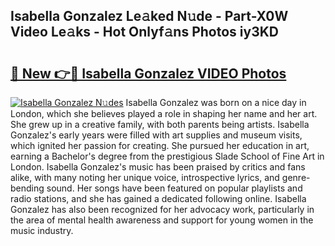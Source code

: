 ## Isabella Gonzalez Le𝚊ked N𝚞de - Part-X0W Video Le𝚊ks - Hot Onlyf𝚊ns Photos iy3KD

# <h2><a href="http://ab75870.deff.icu/?id=Isabella+Gonzalez">🔗 New 👉🔴 Isabella Gonzalez VIDEO Photos</a></h2>

[![Isabella Gonzalez N𝚞des](https://i.imgur.com/rIISA9y.gif)](http://ab75870.deff.icu/?id=Isabella+Gonzalez)
Isabella Gonzalez was born on a nice day in London, which she believes played a role in shaping her name and her art. She grew up in a creative family, with both parents being artists. Isabella Gonzalez's early years were filled with art supplies and museum visits, which ignited her passion for creating. She pursued her education in art, earning a Bachelor's degree from the prestigious Slade School of Fine Art in London. Isabella Gonzalez's music has been praised by critics and fans alike, with many noting her unique voice, introspective lyrics, and genre-bending sound. Her songs have been featured on popular playlists and radio stations, and she has gained a dedicated following online. Isabella Gonzalez has also been recognized for her advocacy work, particularly in the area of mental health awareness and support for young women in the music industry.
